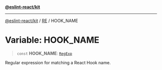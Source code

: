 [**@eslint-react/kit**](../../../../README.md)

***

[@eslint-react/kit](../../../../README.md) / [RE](../README.md) / HOOK\_NAME

# Variable: HOOK\_NAME

> `const` **HOOK\_NAME**: [`RegExp`](https://developer.mozilla.org/docs/Web/JavaScript/Reference/Global_Objects/RegExp)

Regular expression for matching a React Hook name.
